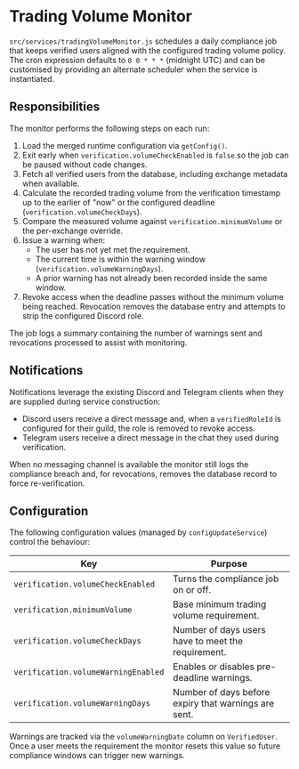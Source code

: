 # Trading Volume Monitor

`src/services/tradingVolumeMonitor.js` schedules a daily compliance job that keeps verified users aligned with the configured
trading volume policy. The cron expression defaults to `0 0 * * *` (midnight UTC) and can be customised by providing an
alternate scheduler when the service is instantiated.

## Responsibilities

The monitor performs the following steps on each run:

1. Load the merged runtime configuration via `getConfig()`.
2. Exit early when `verification.volumeCheckEnabled` is `false` so the job can be paused without code changes.
3. Fetch all verified users from the database, including exchange metadata when available.
4. Calculate the recorded trading volume from the verification timestamp up to the earlier of "now" or the configured
   deadline (`verification.volumeCheckDays`).
5. Compare the measured volume against `verification.minimumVolume` or the per-exchange override.
6. Issue a warning when:
   - The user has not yet met the requirement.
   - The current time is within the warning window (`verification.volumeWarningDays`).
   - A prior warning has not already been recorded inside the same window.
7. Revoke access when the deadline passes without the minimum volume being reached. Revocation removes the database entry and
   attempts to strip the configured Discord role.

The job logs a summary containing the number of warnings sent and revocations processed to assist with monitoring.

## Notifications

Notifications leverage the existing Discord and Telegram clients when they are supplied during service construction:

- Discord users receive a direct message and, when a `verifiedRoleId` is configured for their guild, the role is removed to
  revoke access.
- Telegram users receive a direct message in the chat they used during verification.

When no messaging channel is available the monitor still logs the compliance breach and, for revocations, removes the
database record to force re-verification.

## Configuration

The following configuration values (managed by `configUpdateService`) control the behaviour:

| Key | Purpose |
| --- | --- |
| `verification.volumeCheckEnabled` | Turns the compliance job on or off. |
| `verification.minimumVolume` | Base minimum trading volume requirement. |
| `verification.volumeCheckDays` | Number of days users have to meet the requirement. |
| `verification.volumeWarningEnabled` | Enables or disables pre-deadline warnings. |
| `verification.volumeWarningDays` | Number of days before expiry that warnings are sent. |

Warnings are tracked via the `volumeWarningDate` column on `VerifiedUser`. Once a user meets the requirement the monitor
resets this value so future compliance windows can trigger new warnings.
